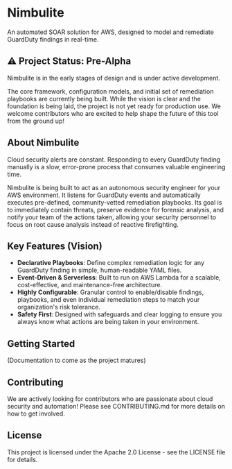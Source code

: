 # Nimbulite
An automated SOAR solution for AWS, designed to model and remediate GuardDuty findings in real-time.

## ⚠️ Project Status: Pre-Alpha
Nimbulite is in the early stages of design and is under active development.

The core framework, configuration models, and initial set of remediation playbooks are currently being built. While the vision is clear and the foundation is being laid, the project is not yet ready for production use. We welcome contributors who are excited to help shape the future of this tool from the ground up!

## About Nimbulite
Cloud security alerts are constant. Responding to every GuardDuty finding manually is a slow, error-prone process that consumes valuable engineering time.

Nimbulite is being built to act as an autonomous security engineer for your AWS environment. It listens for GuardDuty events and automatically executes pre-defined, community-vetted remediation playbooks. Its goal is to immediately contain threats, preserve evidence for forensic analysis, and notify your team of the actions taken, allowing your security personnel to focus on root cause analysis instead of reactive firefighting.

## Key Features (Vision)
- **Declarative Playbooks**: Define complex remediation logic for any GuardDuty finding in simple, human-readable YAML files.
- **Event-Driven & Serverless**: Built to run on AWS Lambda for a scalable, cost-effective, and maintenance-free architecture.
- **Highly Configurable**: Granular control to enable/disable findings, playbooks, and even individual remediation steps to match your organization's risk tolerance.
- **Safety First**: Designed with safeguards and clear logging to ensure you always know what actions are being taken in your environment.

## Getting Started
(Documentation to come as the project matures)

## Contributing
We are actively looking for contributors who are passionate about cloud security and automation! Please see CONTRIBUTING.md for more details on how to get involved.

## License
This project is licensed under the Apache 2.0 License - see the LICENSE file for details.